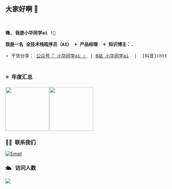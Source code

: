 ## 大家好啊 👋

<!--
**freeleepm/freeleepm** is a ✨ _special_ ✨ repository because its `README.md` (this file) appears on your GitHub profile.

Here are some ideas to get you started:

- 🔭 I’m currently working on ...
- 🌱 I’m currently learning ...
- 👯 I’m looking to collaborate on ...
- 🤔 I’m looking for help with ...
- 💬 Ask me about ...
- 📫 How to reach me: ...
- 😄 Pronouns: ...
- ⚡ Fun fact: ...
-->
<pre> 

<strong>嗨, 我是小华同学ai !👋 </strong>

<strong>我是一名 全技术栈程序员（AI） + 产品经理  + 知识博主：. </strong>

⭐️ 干货分享： <a href="https://github.com/freeleepm/freeleepm/blob/main/xiaohua-ai-qrcode.png" target="_blank">公众号『 小华同学ai 』</a> | <a href="https://space.bilibili.com/1310256434" target="_blank">B站 小华同学ai</a>  |  [抖音](https://www.douyin.com/user/MS4wLjABAAAA7IzP5BPMcvggm7u7WRTDtjD0_6lipNXlV7xKnnzjmbdhrCjA0NmJFuKi7RwwZFBD)   |  [掘金](https://juejin.cn/user/3389136900195088)

</pre> 

### ⭐️ &nbsp;年度汇总

<img align="" height="137px" src="https://github-readme-stats.vercel.app/api?username=freeleepm&hide_title=true&hide_border=true&show_icons=true&include_all_commits=true&line_height=21&theme=gruvbox&locale=cn" /><img align="" height="137px" src="https://github-readme-stats.vercel.app/api/top-langs/?username=freeleepm&hide_title=true&hide_border=true&layout=compact&theme=gruvbox&locale=cn" />


### 🤝🏻 &nbsp;联系我们
<a href="mailto:shawn@leepm.com"><img alt="Email" src="https://img.shields.io/badge/Email-shawn@leepm.com-blue?style=flat-square&logo=gmail"></a>


### 🛳 &nbsp; 访问人数
<img src="https://profile-counter.glitch.me/freeleepm/count.svg" />
